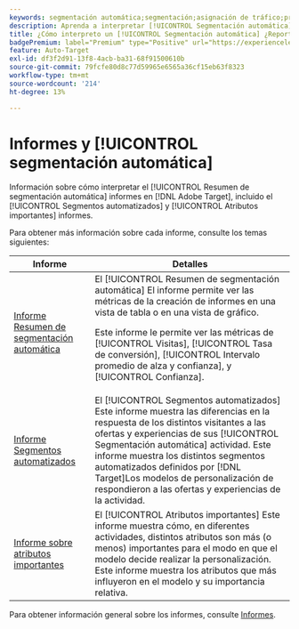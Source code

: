 ```yaml
---
keywords: segmentación automática;segmentación;asignación de tráfico;preguntas más frecuentes;faq;solución de problemas;informes;informes;informe de resumen de segmentación automática;informe de resumen;segmentos automatizados;atributos importantes
description: Aprenda a interpretar [!UICONTROL Segmentación automática] informes de actividad en [!DNL Target].
title: ¿Cómo interpreto un [!UICONTROL Segmentación automática] ¿Reportar?
badgePremium: label="Premium" type="Positive" url="https://experienceleague.adobe.com/docs/target/using/introduction/intro.html?lang=en#premium newtab=true" tooltip="Consulte qué se incluye en Target Premium."
feature: Auto-Target
exl-id: df3f2d91-13f8-4acb-ba31-68f91500610b
source-git-commit: 79fcfe80d8c77d59965e6565a36cf15eb63f8323
workflow-type: tm+mt
source-wordcount: '214'
ht-degree: 13%

---
```


# Informes y [!UICONTROL segmentación automática]

Información sobre cómo interpretar el [!UICONTROL Resumen de segmentación automática] informes en [!DNL Adobe Target], incluido el [!UICONTROL Segmentos automatizados] y [!UICONTROL Atributos importantes] informes.

Para obtener más información sobre cada informe, consulte los temas siguientes:

| Informe | Detalles |
| --- | --- |
| [Informe Resumen de segmentación automática](/help/main/c-reports/personalization-reports/auto-target-summary-report.md) | El [!UICONTROL Resumen de segmentación automática] El informe permite ver las métricas de la creación de informes en una vista de tabla o en una vista de gráfico.<P>Este informe le permite ver las métricas de [!UICONTROL Visitas], [!UICONTROL Tasa de conversión], [!UICONTROL Intervalo promedio de alza y confianza], y [!UICONTROL Confianza]. |
| [Informe Segmentos automatizados](/help/main/c-reports/c-personalization-insights-reports/automated-segments-report.md) | El [!UICONTROL Segmentos automatizados] Este informe muestra las diferencias en la respuesta de los distintos visitantes a las ofertas y experiencias de sus [!UICONTROL Segmentación automática] actividad. Este informe muestra los distintos segmentos automatizados definidos por [!DNL Target]Los modelos de personalización de respondieron a las ofertas y experiencias de la actividad. |
| [Informe sobre atributos importantes](/help/main/c-reports/c-personalization-insights-reports/important-attributes-report.md) | El [!UICONTROL Atributos importantes] Este informe muestra cómo, en diferentes actividades, distintos atributos son más (o menos) importantes para el modo en que el modelo decide realizar la personalización. Este informe muestra los atributos que más influyeron en el modelo y su importancia relativa. |

Para obtener información general sobre los informes, consulte [Informes](/help/main/c-reports/reports.md).
